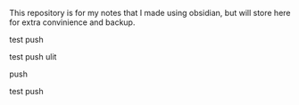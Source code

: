 This repository is for my notes that I made using obsidian, but will store here for extra convinience and backup.


test push

test push ulit

push 

test push 